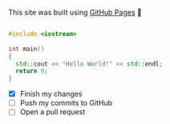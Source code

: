 This site was built using [GitHub Pages](https://pages.github.com/) :ghost:
```C++

#include <iostream>
 
int main()
{
  std::cout << "Hello World!" << std::endl;
  return 0;
}
```

- [x] Finish my changes
- [ ] Push my commits to GitHub
- [ ] Open a pull request
